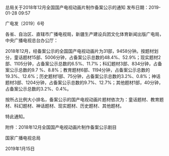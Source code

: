 总局关于2018年12月全国国产电视动画片制作备案公示的通知
发布日期：2019-01-28 09:57 	

广电发〔2019〕6号

各省、自治区、直辖市广播电视局，新疆生产建设兵团文化体育新闻出版广电局，中央广播电视总台办公厅：

2018年12月，经备案公示的全国国产电视动画片为31部，9458分钟。按题材划分，童话题材15部、5006分钟，占备案公示总数的48.4%、52.9%；现实题材2部、1105分钟，占备案公示总数的6.5%、11.7%；科幻题材3部、834分钟，占备案公示总数的9.7 %、8.8%；教育题材6部、1194分钟，占备案公示总数的19.3%、12.6%；历史题材1部、75分钟，占备案公示总数的3.2%、0.8%；神话题材3部、1204分钟，占备案公示总数的9.7%、12.7%；其他题材1部，40分钟，占备案公示总数的3.2%、0.4%。

按所占比例大小排名，备案公示的国产电视动画片题材依次为：童话题材、教育题材、科幻题材、神话题材、现实题材、历史题材、其他题材。

特此通知。


附件：2018年12月全国国产电视动画片制作备案公示剧目


国家广播电视总局

2019年1月15日 



